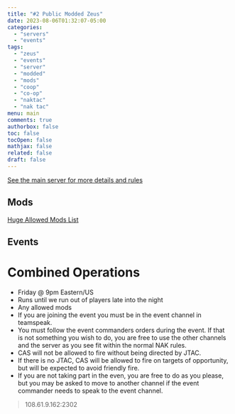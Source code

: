 ```yaml
---
title: "#2 Public Modded Zeus"
date: 2023-08-06T01:32:07-05:00
categories:
  - "servers"
  - "events"
tags: 
  - "zeus"
  - "events"
  - "server"
  - "modded"
  - "mods"
  - "coop"
  - "co-op"
  - "naktac"
  - "nak tac"
menu: main
comments: true
authorbox: false
toc: false
tocOpen: false
mathjax: false
related: false
draft: false
---
```

[See the main server for more details and rules](https://www.naksquad.net/servers/ourservers/)
<!-- more -->
## Mods

[Huge Allowed Mods List](https://www.naksquad.net/mods/approved-mods/)

## Events

# Combined Operations
- Friday @ 9pm Eastern/US
- Runs until we run out of players late into the night
- Any allowed mods
- If you are joining the event you must be in the event channel in teamspeak.
- You must follow the event commanders orders during the event. If that is not something you wish to do, you are free to use the other channels and the server as you see fit within the normal NAK rules.
- CAS will not be allowed to fire without being directed by JTAC.
- If there is no JTAC, CAS will be allowed to fire on targets of opportunity, but will be expected to avoid friendly fire.
- If you are not taking part in the even, you are free to do as you please, but you may be asked to move to another channel if the event commander needs to speak to the event channel.

> 108.61.9.162:2302

